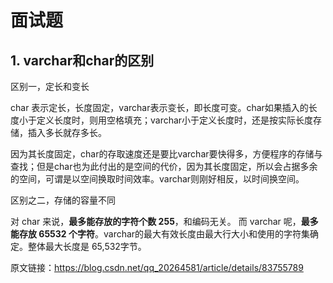# 面试题

## 1. varchar和char的区别

区别一，定长和变长

char 表示定长，长度固定，varchar表示变长，即长度可变。char如果插入的长度小于定义长度时，则用空格填充；varchar小于定义长度时，还是按实际长度存储，插入多长就存多长。

因为其长度固定，char的存取速度还是要比varchar要快得多，方便程序的存储与查找；但是char也为此付出的是空间的代价，因为其长度固定，所以会占据多余的空间，可谓是以空间换取时间效率。varchar则刚好相反，以时间换空间。

区别之二，存储的容量不同

对 char 来说，**最多能存放的字符个数 255**，和编码无关。
而 varchar 呢，**最多能存放 65532 个字符**。varchar的最大有效长度由最大行大小和使用的字符集确定。整体最大长度是 65,532字节。

原文链接：https://blog.csdn.net/qq_20264581/article/details/83755789